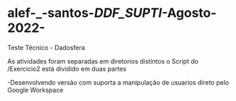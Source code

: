 # alef-_-santos-_DDF_SUPTI_-Agosto-2022-
Teste Técnico - Dadosfera

As atividades foram separadas em diretorios distintos
o Script do /Exercicio2 está dividido em duas partes




-Desenvolvendo versão com suporta a manipulação de usuarios direto pelo Google Workspace
